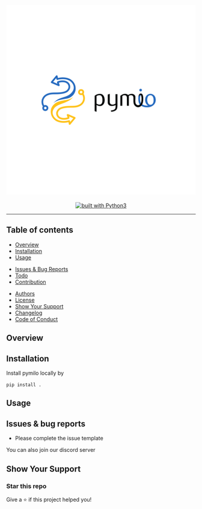 <div align="center">
    <img src="https://github.com/openscilab/pymilo/raw/master/otherfiles/logo.png">
    <br/>
    <br/>
    <!-- <a href="https://codecov.io/gh/openscilab/pymilo">
        <img src="https://codecov.io/gh/openscilab/pymilo/branch/master/graph/badge.svg" alt="Codecov"/>
    </a> -->
    <!-- <a href="https://badge.fury.io/py/pymilo">
        <img src="https://badge.fury.io/py/pymilo.svg" alt="PyPI version" height="18">
    </a> -->
    <a href="https://www.python.org/">
        <img src="https://img.shields.io/badge/built%20with-Python3-green.svg" alt="built with Python3">
    </a>
    <!-- <a href="https://anaconda.org/openscilab/pymilo">
        <img src="https://anaconda.org/openscilab/pymilo/badges/version.svg">
    </a> -->
    <!-- <a href="https://colab.research.google.com/github/openscilab/pymilo/blob/master">
        <img src="https://colab.research.google.com/assets/colab-badge.svg" alt="Pymilo-Colab"/>
    </a> -->
    <!-- <a href="?">
        <img src="?" alt="Discord Channel">
    </a> -->
</div>

----------

## Table of contents

* [Overview](https://github.com/openscilab/pymilo#overview)
* [Installation](https://github.com/openscilab/pymilo#installation)
* [Usage](https://github.com/openscilab/pymilo#usage)
  <!-- * [Scikit-learn](https://github.com/openscilab/pymilo#sciki-learn) -->
<!-- * [Document](https://github.com/openscilab/pymilo/tree/master/Document) -->
* [Issues & Bug Reports](https://github.com/openscilab/pymilo#issues--bug-reports)
* [Todo](https://github.com/openscilab/pymilo/blob/master/TODO.md)
* [Contribution](https://github.com/openscilab/pymilo/blob/master/.github/CONTRIBUTING.md)
<!-- * [Cite](https://github.com/openscilab/pymilo#cite) -->
* [Authors](https://github.com/openscilab/pymilo/blob/master/AUTHORS.md)
* [License](https://github.com/openscilab/pymilo/blob/master/LICENSE)
* [Show Your Support](https://github.com/openscilab/pymilo#show-your-support)
* [Changelog](https://github.com/openscilab/pymilo/blob/master/CHANGELOG.md)
* [Code of Conduct](https://github.com/openscilab/pymilo/blob/master/.github/CODE_OF_CONDUCT.md)


## Overview


## Installation

Install pymilo locally by
```pycon
pip install .
```


## Usage


## Issues & bug reports

<!-- Just fill an issue and describe it. We'll check it ASAP! or send an email to [example@openscilab.com](mailto:example@openscilab.com "example@openscilab.com"). -->

- Please complete the issue template
 
You can also join our discord server

<!-- <a href="?">
  <img src="?" alt="Discord Channel">
</a> -->


<!-- ## Cite -->


## Show Your Support


### Star this repo

Give a ⭐️ if this project helped you!

